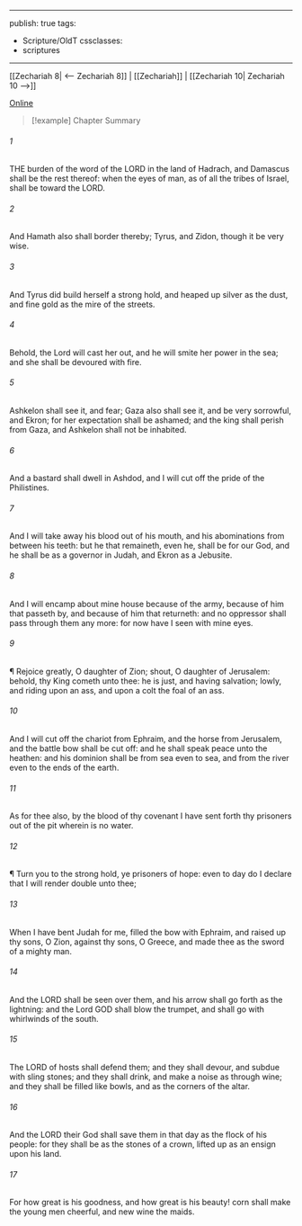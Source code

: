 

---
publish: true
tags:
  - Scripture/OldT
cssclasses:
  - scriptures
---
[[Zechariah 8| <-- Zechariah 8]] | [[Zechariah]] | [[Zechariah 10| Zechariah 10 -->]]

[Online](https://churchofjesuschrist.org/study/scriptures/ot/zech/9?lang=eng)

>[!example] Chapter Summary
>
###### 1
THE burden of the word of the LORD in the land of Hadrach, and Damascus shall be the rest thereof: when the eyes of man, as of all the tribes of Israel, shall be toward the LORD.
###### 2
And Hamath also shall border thereby; Tyrus, and Zidon, though it be very wise.
###### 3
And Tyrus did build herself a strong hold, and heaped up silver as the dust, and fine gold as the mire of the streets.
###### 4
Behold, the Lord will cast her out, and he will smite her power in the sea; and she shall be devoured with fire.
###### 5
Ashkelon shall see it, and fear; Gaza also shall see it, and be very sorrowful, and Ekron; for her expectation shall be ashamed; and the king shall perish from Gaza, and Ashkelon shall not be inhabited.
###### 6
And a bastard shall dwell in Ashdod, and I will cut off the pride of the Philistines.
###### 7
And I will take away his blood out of his mouth, and his abominations from between his teeth: but he that remaineth, even he, shall be for our God, and he shall be as a governor in Judah, and Ekron as a Jebusite.
###### 8
And I will encamp about mine house because of the army, because of him that passeth by, and because of him that returneth: and no oppressor shall pass through them any more: for now have I seen with mine eyes.
###### 9
¶ Rejoice greatly, O daughter of Zion; shout, O daughter of Jerusalem: behold, thy King cometh unto thee: he is just, and having salvation; lowly, and riding upon an ass, and upon a colt the foal of an ass.
###### 10
And I will cut off the chariot from Ephraim, and the horse from Jerusalem, and the battle bow shall be cut off: and he shall speak peace unto the heathen: and his dominion shall be from sea even to sea, and from the river even to the ends of the earth.
###### 11
As for thee also, by the blood of thy covenant I have sent forth thy prisoners out of the pit wherein is no water.
###### 12
¶ Turn you to the strong hold, ye prisoners of hope: even to day do I declare that I will render double unto thee;
###### 13
When I have bent Judah for me, filled the bow with Ephraim, and raised up thy sons, O Zion, against thy sons, O Greece, and made thee as the sword of a mighty man.
###### 14
And the LORD shall be seen over them, and his arrow shall go forth as the lightning: and the Lord GOD shall blow the trumpet, and shall go with whirlwinds of the south.
###### 15
The LORD of hosts shall defend them; and they shall devour, and subdue with sling stones; and they shall drink, and make a noise as through wine; and they shall be filled like bowls, and as the corners of the altar.
###### 16
And the LORD their God shall save them in that day as the flock of his people: for they shall be as the stones of a crown, lifted up as an ensign upon his land.
###### 17
For how great is his goodness, and how great is his beauty!  corn shall make the young men cheerful, and new wine the maids.




